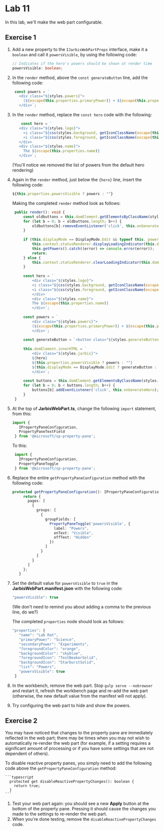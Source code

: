 # Lab 11

In this lab, we'll make the web part configurable.

## Exercise 1

1. Add a new property to the `IJarbisWebPartProps` interface, make it a `boolean` and call it `powersVisible`, by using the following code:

   ```typescript
   // Indicates if the hero's powers should be shown at render time
   powersVisible: boolean;
   ```

1. In the `render` method, above the `const generateButton` line, add the following code:

   ```typescript
    const powers = `
      <div class="${styles.powers}">
        (${escape(this.properties.primaryPower)} + ${escape(this.properties.secondaryPower)})
      </div>`;
   ```

1. In the `render` method, replace the `const hero` code with the following:

   ```typescript
       const hero = `
      <div class="${styles.logo}">
        <i class="${css(styles.background, getIconClassName(escape(this.properties.backgroundIcon)))}" style="color:${escape(this.properties.backgroundColor)};"></i>
        <i class="${css(styles.foreground, getIconClassName(escape(this.properties.foregroundIcon)))}" style="color:${escape(this.properties.foregroundColor)};"></i>
      </div>
      <div class="${styles.name}">
        The ${escape(this.properties.name)}
      </div>`;
   ```

    (You'll notice we removed the list of powers from the default hero rendering)

1. Again in the `render` method, just below the `{hero}` line, insert the following code:

   ```typescript
   ${this.properties.powersVisible ? powers : ""}
   ```

   Making the completed `render` method look as follows:

   ```typescript
    public render(): void {
        const oldbuttons = this.domElement.getElementsByClassName(styles.generateButton);
        for (let b = 0; b < oldbuttons.length; b++) {
            oldbuttons[b].removeEventListener('click', this.onGenerateHero);
        }
    
        if (this.displayMode == DisplayMode.Edit && typeof this._powers == "undefined") {
            this.context.statusRenderer.displayLoadingIndicator(this.domElement, 'options');
            this.getPowers().catch((error) => console.error(error));
            return;
        } else {
            this.context.statusRenderer.clearLoadingIndicator(this.domElement);
        }
    
        const hero = `
            <div class="${styles.logo}">
            <i class="${css(styles.background, getIconClassName(escape(this.properties.backgroundIcon)))}" style="color:${escape(this.properties.backgroundColor)};"></i>
            <i class="${css(styles.foreground, getIconClassName(escape(this.properties.foregroundIcon)))}" style="color:${escape(this.properties.foregroundColor)};"></i>
            </div>
            <div class="${styles.name}">
            The ${escape(this.properties.name)}
            </div>`;
    
        const powers = `
            <div class="${styles.powers}">
            (${escape(this.properties.primaryPower)} + ${escape(this.properties.secondaryPower)})
            </div>`;
    
        const generateButton = `<button class="${styles.generateButton}">Generate</button>`;
    
        this.domElement.innerHTML = `
            <div class="${styles.jarbis}">
            ${hero}
            ${this.properties.powersVisible ? powers : ""}
            ${this.displayMode == DisplayMode.Edit ? generateButton : ""}
            </div>`;
    
        const buttons = this.domElement.getElementsByClassName(styles.generateButton);
        for (let b = 0; b < buttons.length; b++) {
            buttons[b].addEventListener('click', this.onGenerateHero);
        }
    }
   ```


1. At the top of **JarbisWebPart.ts**, change the following `import` statement, from this:

   ```typescript
   import {
      IPropertyPaneConfiguration,
      PropertyPaneTextField
    } from '@microsoft/sp-property-pane';
   ```

   To this:

   ```typescript
    import {
      IPropertyPaneConfiguration,
      PropertyPaneToggle
    } from '@microsoft/sp-property-pane';
   ```

1. Replace the entire `getPropertyPaneConfiguration` method with the following code:

   ```typescript
   protected getPropertyPaneConfiguration(): IPropertyPaneConfiguration {
        return {
          pages: [
            {
              groups: [
                {
                  groupFields: [
                    PropertyPaneToggle('powersVisible', {
                      label: "Powers",
                      onText: "Visible",
                      offText: "Hidden"
                    })
                  ]
                }
              ]
            }
          ]
        };
      }
   ```

1. Set the default value for `powersVisible` to `true` in the **JarbisWebPart.manifest.json** with the following code:

   ```typescript
   "powersVisible": true
   ```

   (We don't need to remind you about adding a comma to the previous line, do we?)

   The completed `properties` node should look as follows:

   ```typescript
   "properties": {
      "name": "Lab Rat",
      "primaryPower": "Science",
      "secondaryPower": "Experiments",
      "foregroundColor": "orange",
      "backgroundColor": "skyblue",
      "foregroundIcon": "TestBeakerSolid",
      "backgroundIcon": "StarburstSolid",
      "list": "Powers",
      "powersVisible": true
    }
   ```

1. In the workbench, remove the web part. Stop `gulp serve --nobrowser` and restart it, refresh the workbench page and re-add the web part (otherwise, the new default value from the manifest will not apply).
1. Try configuring the web part to hide and show the powers.

## Exercise 2

You may have noticed that changes to the property pane are immediately reflected in the web part; there may be times when you may not wish to automatically re-render the web part (for example, if a setting requires a significant amount of processing or if you have some settings that are not dependent of others).

To disable reactive property panes, you simply need to add the following code above the `getPropertyPaneConfiguration` method:

    ```typescript
      protected get disableReactivePropertyChanges(): boolean { 
        return true; 
      }
    ```

1. Test your web part again: you should see a new **Apply** button at the bottom of the property pane. Pressing it should cause the changes you made to the settings to re-render the web part.
1. When you're done testing, remove the `disableReactivePropertyChanges` code.